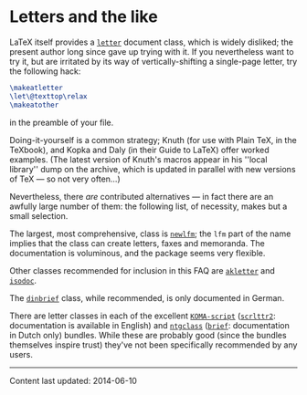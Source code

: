 # Letters and the like

LaTeX itself provides a [`letter`](https://ctan.org/pkg/letter) document class, which is
widely disliked; the present author long since gave up trying with
it.  If you nevertheless want to try it, but are irritated by its way
of vertically-shifting a single-page letter, try the following hack:
```latex
\makeatletter
\let\@texttop\relax
\makeatother
```
in the preamble of your file.

Doing-it-yourself is a common strategy; Knuth (for use with
Plain TeX, in the TeXbook), and Kopka and Daly (in their Guide to
LaTeX) offer worked examples.  (The latest version of Knuth's
macros appear in his ''local library'' dump on the archive, which is
updated in parallel with new versions of TeX&nbsp;&mdash; so not very often&hellip;)

Nevertheless, there _are_ contributed alternatives&nbsp;&mdash; in fact
there are an awfully large number of them: the following list, of
necessity, makes but a small selection.

The largest, most comprehensive, class is [`newlfm`](https://ctan.org/pkg/newlfm); the `lfm`
part of the name implies that the class can create letters, faxes and
memoranda.  The documentation is voluminous, and the package seems
very flexible.

Other classes recommended for inclusion in this FAQ are
[`akletter`](https://ctan.org/pkg/akletter) and [`isodoc`](https://ctan.org/pkg/isodoc).

The [`dinbrief`](https://ctan.org/pkg/dinbrief) class, while recommended, is only documented in
German.

There are letter classes in each of the excellent
[`KOMA-script`](https://ctan.org/pkg/KOMA-script) ([`scrlttr2`](https://ctan.org/pkg/scrlttr2): documentation is available in
English) and [`ntgclass`](https://ctan.org/pkg/ntgclass) ([`brief`](https://ctan.org/pkg/brief): documentation in Dutch
only) bundles.  While these are probably good (since the bundles
themselves inspire trust) they've not been specifically recommended by
any users.


----

Content last updated: 2014-06-10
